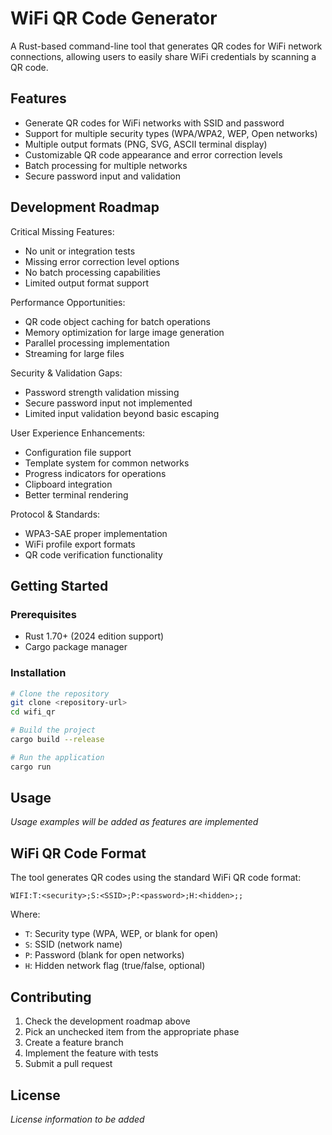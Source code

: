 # WiFi QR Code Generator

A Rust-based command-line tool that generates QR codes for WiFi network connections, allowing users to easily share WiFi credentials by scanning a QR code.

## Features

- Generate QR codes for WiFi networks with SSID and password
- Support for multiple security types (WPA/WPA2, WEP, Open networks)
- Multiple output formats (PNG, SVG, ASCII terminal display)
- Customizable QR code appearance and error correction levels
- Batch processing for multiple networks
- Secure password input and validation

## Development Roadmap

  Critical Missing Features:
  - No unit or integration tests
  - Missing error correction level options
  - No batch processing capabilities
  - Limited output format support

  Performance Opportunities:
  - QR code object caching for batch operations
  - Memory optimization for large image generation
  - Parallel processing implementation
  - Streaming for large files

  Security & Validation Gaps:
  - Password strength validation missing
  - Secure password input not implemented
  - Limited input validation beyond basic escaping

  User Experience Enhancements:
  - Configuration file support
  - Template system for common networks
  - Progress indicators for operations
  - Clipboard integration
  - Better terminal rendering

  Protocol & Standards:
  - WPA3-SAE proper implementation
  - WiFi profile export formats
  - QR code verification functionality

## Getting Started

### Prerequisites
- Rust 1.70+ (2024 edition support)
- Cargo package manager

### Installation
```bash
# Clone the repository
git clone <repository-url>
cd wifi_qr

# Build the project
cargo build --release

# Run the application
cargo run
```

## Usage

*Usage examples will be added as features are implemented*

## WiFi QR Code Format

The tool generates QR codes using the standard WiFi QR code format:
```
WIFI:T:<security>;S:<SSID>;P:<password>;H:<hidden>;;
```

Where:
- `T`: Security type (WPA, WEP, or blank for open)
- `S`: SSID (network name)
- `P`: Password (blank for open networks)
- `H`: Hidden network flag (true/false, optional)

## Contributing

1. Check the development roadmap above
2. Pick an unchecked item from the appropriate phase
3. Create a feature branch
4. Implement the feature with tests
5. Submit a pull request

## License

*License information to be added*
